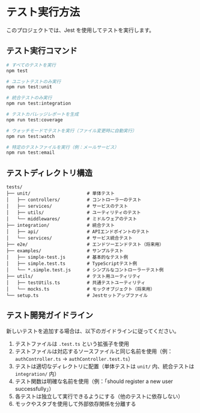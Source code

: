 # テスト実行方法

このプロジェクトでは、Jest を使用してテストを実行します。

## テスト実行コマンド

```bash
# すべてのテストを実行
npm test

# ユニットテストのみ実行
npm run test:unit

# 統合テストのみ実行
npm run test:integration

# テストカバレッジレポートを生成
npm run test:coverage

# ウォッチモードでテストを実行（ファイル変更時に自動実行）
npm run test:watch

# 特定のテストファイルを実行（例：メールサービス）
npm run test:email
```

## テストディレクトリ構造

```
tests/
├── unit/                     # 単体テスト
│   ├── controllers/          # コントローラーのテスト
│   ├── services/             # サービスのテスト
│   ├── utils/                # ユーティリティのテスト
│   └── middlewares/          # ミドルウェアのテスト
├── integration/              # 統合テスト
│   ├── api/                  # APIエンドポイントのテスト
│   └── services/             # サービス統合テスト
├── e2e/                      # エンドツーエンドテスト（将来用）
├── examples/                 # サンプルテスト
│   ├── simple-test.js        # 基本的なテスト例
│   ├── simple.test.ts        # TypeScriptテスト例
│   └── *.simple.test.js      # シンプルなコントローラーテスト例
├── utils/                    # テスト用ユーティリティ
│   ├── testUtils.ts          # 共通テストユーティリティ
│   └── mocks.ts              # モックオブジェクト（将来用）
└── setup.ts                  # Jestセットアップファイル
```

## テスト開発ガイドライン

新しいテストを追加する場合は、以下のガイドラインに従ってください。

1. テストファイルは `.test.ts` という拡張子を使用
2. テストファイルは対応するソースファイルと同じ名前を使用（例：`authController.ts` → `authController.test.ts`）
3. テストは適切なディレクトリに配置（単体テストは `unit/` 内、統合テストは `integration/` 内）
4. テスト関数は明確な名前を使用（例：「should register a new user successfully」）
5. 各テストは独立して実行できるようにする（他のテストに依存しない）
6. モックやスタブを使用して外部依存関係を分離する

